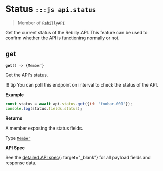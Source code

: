 # Status <small>`:::js api.status`</small>

> Member of [`RebillyAPI`][goto-rebillyapi]

Get the current status of the Rebilly API. This feature can be used to confirm whether the API is functioning normally or not.




## get
<div class="method"><code><strong>get</strong>() -> <span class="return">{Member}</span></code></div>

Get the API's status.

!!! tip 
    You can poll this endpoint on interval to check the status of the API.


**Example**

```js
const status = await api.status.get({id: 'foobar-001'});
console.log(status.fields.status);
```


**Returns**

A member exposing the status fields.

Type [`Member`][goto-member]


**API Spec**

See the [detailed API spec][1]{: target="_blank"} for all payload fields and response data.



[goto-rebillyapi]: ../rebilly-api
[goto-collection]: ../types/collection
[goto-member]: ../types/member
[1]: https://rebilly.github.io/RebillyUserAPI/#tag/Status


